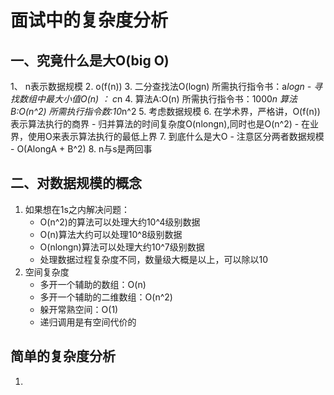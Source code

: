 # 面试中的复杂度分析
## 一、究竟什么是大O(big O)
1、 n表示数据规模
2. o(f(n))
3. 二分查找法O(logn)  所需执行指令书：a*logn
    - 寻找数组中最大小值O(n)    ： c*n
4. 算法A:O(n)  所需执行指令书：1000*n
    算法B:O(n^2) 所需执行指令数:10*n^2
5. 考虑数据规模
6. 在学术界，严格讲，O(f(n))表示算法执行的商界
    - 归并算法的时间复杂度O(nlongn),同时也是O(n^2)
    - 在业界，使用O来表示算法执行的最低上界
7. 到底什么是大O
    - 注意区分两者数据规模
    - O(AlongA + B^2)
8. n与s是两回事
## 二、对数据规模的概念
1. 如果想在1s之内解决问题：
    - O(n^2)的算法可以处理大约10^4级别数据
    - O(n)算法大约可以处理10^8级别数据
    - O(nlongn)算法可以处理大约10^7级别数据
    - 处理数据过程复杂度不同，数量级大概是以上，可以除以10
2. 空间复杂度
    - 多开一个辅助的数组：O(n)
    - 多开一个辅助的二维数组：O(n^2)
    - 躲开常熟空间：O(1)
    - 递归调用是有空间代价的
## 简单的复杂度分析
1. 
